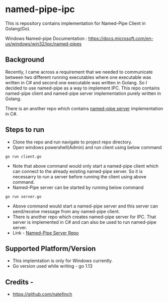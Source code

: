 # named-pipe-ipc
This is repository contains implementation for Named-Pipe Client in Golang(Go).

Windows Named-pipe Documentation : https://docs.microsoft.com/en-us/windows/win32/ipc/named-pipes

## Background
Recently, I came across a requirement that we needed to communicate between two different running executables where one executable was written in C# and second one executable was written in Golang. So I decided to use named-pipe as a way to implement IPC. This repo contains named-pipe client and named-pipe server implementation purely written in Golang. 

There is an another repo which contains [named-pipe server](https://github.com/viv2793/named-pipe-server) implementation in C#.

## Steps to run
- Clone the repo and run navigate to project repo directory.
- Open windows powershell(Admin) and run client using below command
```
go run client.go
```
- Note that above command would only start a named-pipe client which can connect to the already existing named-pipe server. So it is necessarry to run a server before running the client using above command.
- Named-Pipe server can be started by running below command
```
go run server.go
```
- Above command would start a named-pipe server and this server can send/receive message from any named-pipe client.
- There is another repo which creates named-pipe server for IPC. That server is implemented in C# and can also be used to run named-pipe server. 
- Link - [Named-Pipe Server Repo](https://github.com/viv2793/named-pipe-server)

## Supported Platform/Version
- This implemtation is only for Windows currently.
- Go version used while writing - go 1.13

## Credits - 
- https://github.com/natefinch


